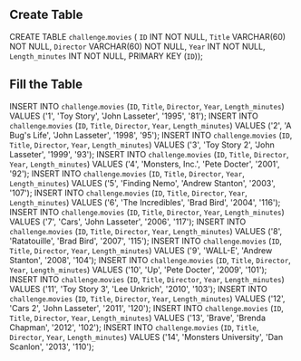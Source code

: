 ## Create Table 

CREATE TABLE `challenge`.`movies` (
  `ID` INT NOT NULL,
  `Title` VARCHAR(60) NOT NULL,
  `Director` VARCHAR(60) NOT NULL,
  `Year` INT NOT NULL,
  `Length_minutes` INT NOT NULL,
  PRIMARY KEY (`ID`));

## Fill the Table 
INSERT INTO `challenge`.`movies` (`ID`, `Title`, `Director`, `Year`, `Length_minutes`) VALUES ('1', 'Toy Story', 'John Lasseter', '1995', '81');
INSERT INTO `challenge`.`movies` (`ID`, `Title`, `Director`, `Year`, `Length_minutes`) VALUES ('2', 'A Bug\'s Life', 'John Lasseter', '1998', '95');
INSERT INTO `challenge`.`movies` (`ID`, `Title`, `Director`, `Year`, `Length_minutes`) VALUES ('3', 'Toy Story 2', 'John Lasseter', '1999', '93');
INSERT INTO `challenge`.`movies` (`ID`, `Title`, `Director`, `Year`, `Length_minutes`) VALUES ('4', 'Monsters, Inc.', 'Pete Docter', '2001', '92');
INSERT INTO `challenge`.`movies` (`ID`, `Title`, `Director`, `Year`, `Length_minutes`) VALUES ('5', 'Finding Nemo', 'Andrew Stanton', '2003', '107');
INSERT INTO `challenge`.`movies` (`ID`, `Title`, `Director`, `Year`, `Length_minutes`) VALUES ('6', 'The Incredibles', 'Brad Bird', '2004', '116');
INSERT INTO `challenge`.`movies` (`ID`, `Title`, `Director`, `Year`, `Length_minutes`) VALUES ('7', 'Cars', 'John Lasseter', '2006', '117');
INSERT INTO `challenge`.`movies` (`ID`, `Title`, `Director`, `Year`, `Length_minutes`) VALUES ('8', 'Ratatouille', 'Brad Bird', '2007', '115');
INSERT INTO `challenge`.`movies` (`ID`, `Title`, `Director`, `Year`, `Length_minutes`) VALUES ('9', 'WALL-E', 'Andrew Stanton', '2008', '104');
INSERT INTO `challenge`.`movies` (`ID`, `Title`, `Director`, `Year`, `Length_minutes`) VALUES ('10', 'Up', 'Pete Docter', '2009', '101');
INSERT INTO `challenge`.`movies` (`ID`, `Title`, `Director`, `Year`, `Length_minutes`) VALUES ('11', 'Toy Story 3', 'Lee Unkrich', '2010', '103');
INSERT INTO `challenge`.`movies` (`ID`, `Title`, `Director`, `Year`, `Length_minutes`) VALUES ('12', 'Cars 2', 'John Lasseter', '2011', '120');
INSERT INTO `challenge`.`movies` (`ID`, `Title`, `Director`, `Year`, `Length_minutes`) VALUES ('13', 'Brave', 'Brenda Chapman', '2012', '102');
INSERT INTO `challenge`.`movies` (`ID`, `Title`, `Director`, `Year`, `Length_minutes`) VALUES ('14', 'Monsters University', 'Dan Scanlon', '2013', '110');
